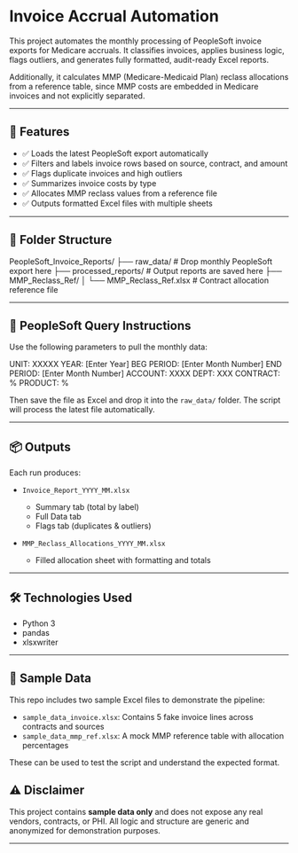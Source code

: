 # Invoice Accrual Automation

This project automates the monthly processing of PeopleSoft invoice exports for Medicare accruals. It classifies invoices, applies business logic, flags outliers, and generates fully formatted, audit-ready Excel reports.

Additionally, it calculates MMP (Medicare-Medicaid Plan) reclass allocations from a reference table, since MMP costs are embedded in Medicare invoices and not explicitly separated.

---

## 🔧 Features

- ✅ Loads the latest PeopleSoft export automatically
- ✅ Filters and labels invoice rows based on source, contract, and amount
- ✅ Flags duplicate invoices and high outliers
- ✅ Summarizes invoice costs by type
- ✅ Allocates MMP reclass values from a reference file
- ✅ Outputs formatted Excel files with multiple sheets

---

## 📁 Folder Structure

PeopleSoft_Invoice_Reports/ ├── raw_data/ # Drop monthly PeopleSoft export here ├── processed_reports/ # Output reports are saved here ├── MMP_Reclass_Ref/ │ └── MMP_Reclass_Ref.xlsx # Contract allocation reference file


---

## 🧾 PeopleSoft Query Instructions

Use the following parameters to pull the monthly data:

UNIT: XXXXX
YEAR: [Enter Year]
BEG PERIOD: [Enter Month Number]
END PERIOD: [Enter Month Number]
ACCOUNT: XXXX
DEPT: XXX
CONTRACT: %
PRODUCT: %


Then save the file as Excel and drop it into the `raw_data/` folder. The script will process the latest file automatically.

---

## 📦 Outputs

Each run produces:

- `Invoice_Report_YYYY_MM.xlsx`  
  - Summary tab (total by label)  
  - Full Data tab  
  - Flags tab (duplicates & outliers)

- `MMP_Reclass_Allocations_YYYY_MM.xlsx`  
  - Filled allocation sheet with formatting and totals

---

## 🛠️ Technologies Used

- Python 3
- pandas
- xlsxwriter

---

## 🧪 Sample Data

This repo includes two sample Excel files to demonstrate the pipeline:
- `sample_data_invoice.xlsx`: Contains 5 fake invoice lines across contracts and sources
- `sample_data_mmp_ref.xlsx`: A mock MMP reference table with allocation percentages

These can be used to test the script and understand the expected format.



## ⚠️ Disclaimer

This project contains **sample data only** and does not expose any real vendors, contracts, or PHI. All logic and structure are generic and anonymized for demonstration purposes.

---
